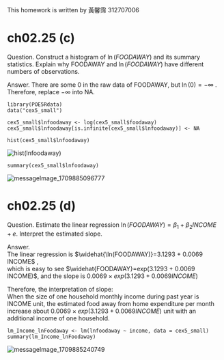 This homework is written by 黃馨霈 312707006

# ch02.25 (c)
Question. Construct a histogram of $\ln(FOODAWAY)$ and its summary statistics. Explain why FOODAWAY and $\ln(FOODAWAY)$ have different numbers of observations.  

Answer. There are some 0 in the raw data of FOODAWAY, but $\ln(0)= - \infty$ .  
Therefore, replace $- \infty$ into NA.  

```
library(POE5Rdata)
data("cex5_small")

cex5_small$lnfoodaway <- log(cex5_small$foodaway)
cex5_small$lnfoodaway[is.infinite(cex5_small$lnfoodaway)] <- NA

hist(cex5_small$lnfoodaway)
```
![hist(lnfoodaway)](https://github.com/HWTeng-Course/202402-Financial-Econometrics/assets/145751254/0275dba5-883a-4524-96bc-c41d60266323)

```{r}
summary(cex5_small$lnfoodaway)
```
![messageImage_1709885096777](https://github.com/HWTeng-Course/202402-Financial-Econometrics/assets/145751254/1da876c1-3b8a-46f3-b1c1-80c23d62e248)

# ch02.25 (d)

Question. Estimate the linear regression $\ln(FOODAWAY)=\beta_1 + \beta_2 INCOME+ e$. Interpret the estimated slope.  

Answer.  
The linear regression is $\widehat{\ln(FOODAWAY)}=3.1293 + 0.0069 INCOME$ ,  
which is easy to see $\widehat{FOODAWAY}=exp(3.1293 + 0.0069 INCOME)$, and the slope is $0.0069\times exp(3.1293+0.0069INCOME)$
  
Therefore, the interpretation of slope:  
When the size of one household monthly income during past year is INCOME unit, the estimated food away from home expenditure per month increase about $0.0069\times exp(3.1293+0.0069INCOME)$ unit with an additional income of one household.

```{r}
lm_Income_lnFoodaway <- lm(lnfoodaway ~ income, data = cex5_small)
summary(lm_Income_lnFoodaway)
```
![messageImage_1709885240749](https://github.com/HWTeng-Course/202402-Financial-Econometrics/assets/145751254/f51ad527-5861-4f7f-99d8-1f097c389cf0)

